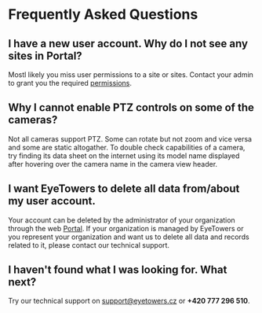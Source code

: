 # Frequently Asked Questions

## I have a new user account. Why do I not see any sites in Portal?

Mostl likely you miss user permissions to a site or sites. Contact your admin to grant you the
required [permissions](/en/portal.md#user-permissions).

## Why I cannot enable PTZ controls on some of the cameras?

Not all cameras support PTZ. Some can rotate but not zoom and vice versa and some are static
altogather. To double check capabilities of a camera, try finding its data sheet on the internet
using its model name displayed after hovering over the camera name in the camera view header.

## I want EyeTowers to delete all data from/about my user account.

Your account can be deleted by the administrator of your organization through the web
[Portal](portal.eyetowers.io/portal/). If your organization is managed by EyeTowers or you represent
your organization and want us to delete all data and records related to it, please contact our
technical support.

## I haven't found what I was looking for. What next?

Try our technical support on support@eyetowers.cz or **+420 777 296 510**.
